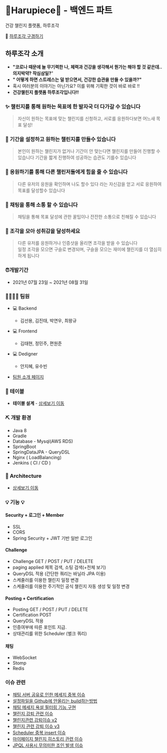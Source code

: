 # 💎Harupiece💎 - 백엔드 파트

건강 챌린지 플랫폼, 하루조각

💎 [하루조각 구경하기](https://harupiece.com/)

## 하루조각 소개  
* __"코로나 때문에 늘 무기력한 나, 체력과 건강을 생각해서 뭔가는 해야 할 것 같은데.. 의지박약? 작심삼일?__"   
* __" 어떻게 하면 스트레스는 덜 받으면서, 건강한 습관을 만들 수 있을까?"__  
* 혹시 여러분의 이야기는 아닌가요? 이를 위해 기획한 것이 바로 바로 !! 
* __건강챌린지 플랫폼 하루조각입니다!!__

### ✨ 챌린지를 통해 원하는 목표에 한 발자국 더 다가갈 수 있습니다
> 자신이 원하는 목표에 맞는 챌린지를 신청하고, 서로를 응원하다보면 어느새 목표 달성!
### 📅 기간을 설정하고 원하는 챌린지를 만들수 있습니다
> 본인이 원하는 챌린지가 없거나 기간이 안 맞는다면 챌린지를 만들어 진행할 수 있습니다
> 기간을 짧게 진행하여 성공하는 습관도 기를수 있습니다 
### 💖 응원하기를 통해 다른 챌린저들에게 힘을 줄 수 있습니다
> 다른 유저의 응원을 확인하며 나도 할수 있다 라는 자신감을 얻고 서로 응원하여 목표를 달성할수 있습니다
### 📧 채팅을 통해 소통 할 수 있습니다
> 채팅을 통해 목표 달성에 관한 꿀팁이나 잔잔한 소통으로 친해질 수 있습니다
### 💎 조각을 모아 성취감을 달성하세요 
> 다른 유저를 응원하거나 인증샷을 올리면 조각을 받을 수 있습니다   
> 일정 조각을 모으면 구슬로 변경되며, 구슬을 모으는 재미에 챌린지를 더 열심히 하게 됩니다

### ⏰개발기간
- 2021년 07월 23일 ~ 2021년 08월 31일

### 👨‍👨‍👧‍👧  팀원
- 💻 Backend
    - 김선용, 김진태, 박연우, 최왕규
- 💻 Frontend 
    - 김태현, 정민주, 편원준
- 💻 Dedigner 
    - 안지혜, 유수빈
   
- [팀원 소개 페이지](https://little-viper-dae.notion.site/fe1d19c624bc4746b505b50e03b396b8 )
    
### 📕 테이블
- **테이블 설계** - <a href="https://github.com/OneDayPiece/server/wiki/ERDiaGram" >상세보기 이동</a>  
<!-- - **API 설계** - <a href="" >상세보기 이동</a> -->

### ⛏ 개발 환경
- Java 8
- Gradle
- Database - Mysql(AWS RDS)
- SpringBoot
- SpringDataJPA - QueryDSL
- Nginx ( LoadBalancing)
- Jenkins ( CI / CD )


### 🧱 Architecture ###
- <a href="https://github.com/OneDayPiece/server/wiki/Architecture" >상세보기 이동</a>  

### 💡 기능 💡
#### Security + 로그인 + Member 
- SSL
- CORS 
- Spring Security + JWT 기반 일반 로그인



#### Challenge
- Challenge GET / POST / PUT / DELETE
- paging applied 제목 검색, 소팅 검색(+전체 보기) 
- QueryDSL 적용 (간단한 쿼리는 바닐라 JPA 이용)
- 스케줄러를 이용한 챌린지 일정 변경
- 스케줄러를 이용한 주기적인 공식 챌린지 자동 생성 및 일정 변경

#### Posting + Certification
- Posting GET / POST / PUT / DELETE
- Certification POST 
- QueryDSL 적용
- 인증여부에 따른 포인트 지급.
- 상태관리를 위한 Scheduler (벌크 쿼리)


#### 채팅 
- WebSocket
- Stomp
- Redis

### 이슈 관련

 - [채팅 서버 공유로 인한 메세지 중복 이슈](https://succulent-cadmium-bc4.notion.site/e5c0caab55834dd2a7e49361f045b558)
 - [설정파일을 Github에 안올리는 build하는방법](https://succulent-cadmium-bc4.notion.site/Github-build-29d71ec5870747228c42c962f6541862)
 - [채팅 메세지 욕설 필터링 기능 구현](https://succulent-cadmium-bc4.notion.site/fe2cf3d03cc240f1829fe69a3996f2e5)
 - [챌린지 강퇴 관련 이슈](https://succulent-cadmium-bc4.notion.site/08b12dfe5a004b708508a78bc0a8800e)
 - [챌린지관련 강퇴이슈 v2](https://succulent-cadmium-bc4.notion.site/v2-a1498ae972be47a7aaa041f560af2add)
 - [챌린지 관련 강퇴 이슈 v3](https://succulent-cadmium-bc4.notion.site/v3-2072fb3dc7394a8a859c6a2ec55e5dbf)
 - [Scheduler 중복 insert 이슈](https://succulent-cadmium-bc4.notion.site/Scheduler-insert-681167cf26724cfca12f249ea0893360)
 - [마이페이지 챌린지 히스토리 관련 이슈](https://succulent-cadmium-bc4.notion.site/bbbd8923fea64d62996f7bf06ee1556d)
 - [JPQL 사용시 무의미한 조인 발생 이슈](https://succulent-cadmium-bc4.notion.site/JPQL-303c4592a5364cc9bc28cc000bbd3b50)
